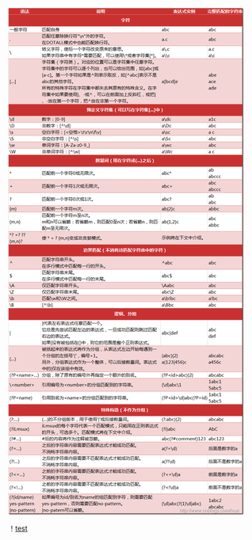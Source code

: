 ![正则](https://raw.githubusercontent.com/Hermees24/python-note/master/zhengze.png)

！[test](photo/test.jpg)
